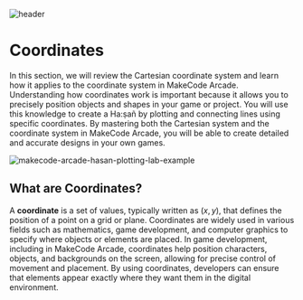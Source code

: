 ![header](assets/header.png)

# Coordinates

In this section, we will review the Cartesian coordinate system and learn how it applies to the coordinate system in MakeCode Arcade. Understanding how coordinates work is important because it allows you to precisely position objects and shapes in your game or project. You will use this knowledge to create a Ha:ṣañ by plotting and connecting lines using specific coordinates. By mastering both the Cartesian system and the coordinate system in MakeCode Arcade, you will be able to create detailed and accurate designs in your own games.

![makecode-arcade-hasan-plotting-lab-example](assets/makecode-arcade-hasan-plotting-lab-example.png)

## What are Coordinates?

A **coordinate** is a set of values, typically written as $(x, y)$, that defines the position of a point on a grid or plane. Coordinates are widely used in various fields such as mathematics, game development, and computer graphics to specify where objects or elements are placed. In game development, including in MakeCode Arcade, coordinates help position characters, objects, and backgrounds on the screen, allowing for precise control of movement and placement. By using coordinates, developers can ensure that elements appear exactly where they want them in the digital environment.